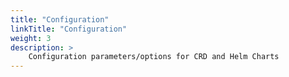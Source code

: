 ```yaml
---
title: "Configuration"
linkTitle: "Configuration"
weight: 3
description: >
    Configuration parameters/options for CRD and Helm Charts
---
```

